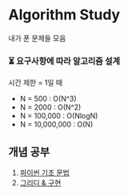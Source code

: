 # Algorithm Study 

내가 푼 문제들 모음


### ⏳ 요구사항에 따라 알고리즘 설계 

시간 제한 = 1일 때 

- N = 500 : O(N^3)
- N = 2000 : O(N^2)
- N = 100,000 : O(NlogN)
- N = 10,000,000 : O(N) 

## 개념 공부 
1. [파이썬 기초 문법](/StudyNotes/Python기초문법.md)
2. [그리디 & 구현](/StudyNotes/Greedy.md)

